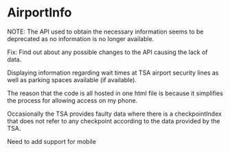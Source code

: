 # AirportInfo

NOTE:
The API used to obtain the necessary information seems to be deprecated as no information is no longer available.

Fix:
Find out about any possible changes to the API causing the lack of data.


Displaying information regarding wait times at TSA airport security lines as well as parking spaces available (if available).

The reason that the code is all hosted in one html file is because it simplifies the process for allowing access on my phone.

Occasionally the TSA provides faulty data where there is a checkpointIndex that does not refer to any checkpoint according to the data provided by the TSA.

Need to add support for mobile
